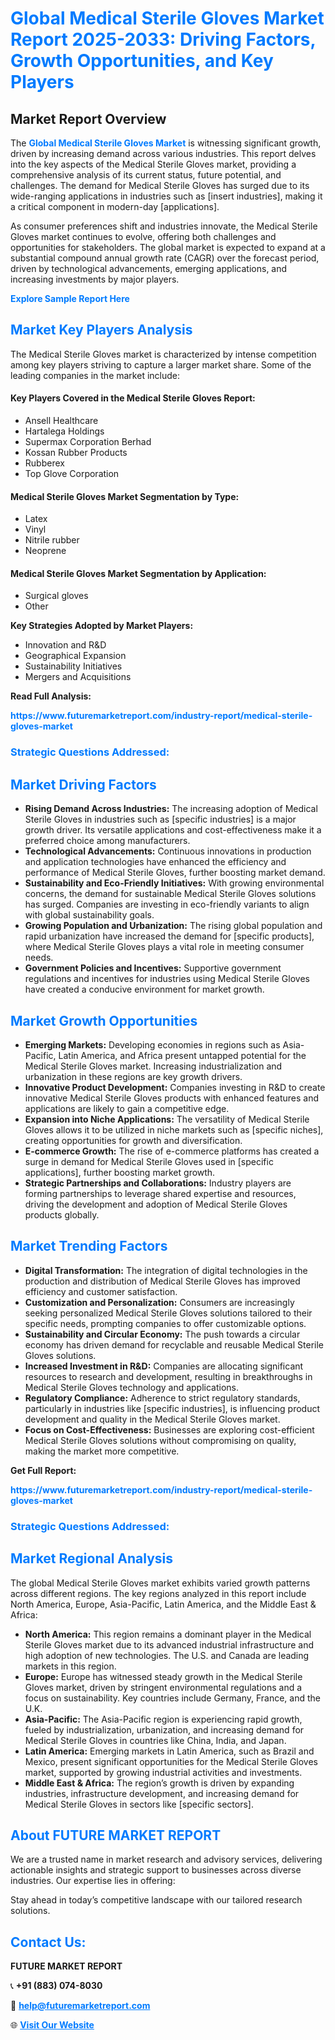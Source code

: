 <h1 style="color: #007BFF;">Global Medical Sterile Gloves Market Report 2025-2033: Driving Factors, Growth Opportunities, and Key Players</h1>

<section id="overview">
<h2>Market Report Overview</h2>
<p>The <a href="https://www.futuremarketreport.com/industry-report/medical-sterile-gloves-market" style="color: #007BFF; text-decoration: none;"><strong>Global Medical Sterile Gloves Market</strong></a> is witnessing significant growth, driven by increasing demand across various industries. This report delves into the key aspects of the Medical Sterile Gloves market, providing a comprehensive analysis of its current status, future potential, and challenges. The demand for Medical Sterile Gloves has surged due to its wide-ranging applications in industries such as [insert industries], making it a critical component in modern-day [applications].</p>
<p>As consumer preferences shift and industries innovate, the Medical Sterile Gloves market continues to evolve, offering both challenges and opportunities for stakeholders. The global market is expected to expand at a substantial compound annual growth rate (CAGR) over the forecast period, driven by technological advancements, emerging applications, and increasing investments by major players.</p>
</section>

<section id="overview">
<p><a href="https://www.futuremarketreport.com/request-sample/reportId=84654" style="color: #007BFF; text-decoration: none;"><strong>Explore Sample Report Here</strong></a></p>
</section>

<section id="key-players">
<h2 style="color: #007BFF;">Market Key Players Analysis</h2>
<p>The Medical Sterile Gloves market is characterized by intense competition among key players striving to capture a larger market share. Some of the leading companies in the market include:</p>
<h4>Key Players Covered in the Medical Sterile Gloves Report:</h4>
<ul><li>Ansell Healthcare</li><li>Hartalega Holdings</li><li>Supermax Corporation Berhad</li><li>Kossan Rubber Products</li><li>Rubberex</li><li>Top Glove Corporation</li></ul>
<h4>Medical Sterile Gloves Market Segmentation by Type:</h4>
<ul><li>Latex</li><li>Vinyl</li><li>Nitrile rubber</li><li>Neoprene</li></ul>

<h4>Medical Sterile Gloves Market Segmentation by Application:</h4>
<ul><li>Surgical gloves</li><li>Other</li></ul>
<p><strong>Key Strategies Adopted by Market Players:</strong></p>
<ul>
<li>Innovation and R&D</li>
<li>Geographical Expansion</li>
<li>Sustainability Initiatives</li>
<li>Mergers and Acquisitions</li>
</ul>
</section>

<section>
<p><strong>Read Full Analysis: </strong></p><a href="https://www.futuremarketreport.com/industry-report/medical-sterile-gloves-market" style="color: #007BFF; text-decoration: none;"><strong>https://www.futuremarketreport.com/industry-report/medical-sterile-gloves-market</strong></a>
<h3 style="color: #007BFF;">Strategic Questions Addressed:</h3>
</section>

<section id="driving-factors">
<h2 style="color: #007BFF;">Market Driving Factors</h2>
<ul>
<li><strong>Rising Demand Across Industries:</strong> The increasing adoption of Medical Sterile Gloves in industries such as [specific industries] is a major growth driver. Its versatile applications and cost-effectiveness make it a preferred choice among manufacturers.</li>
<li><strong>Technological Advancements:</strong> Continuous innovations in production and application technologies have enhanced the efficiency and performance of Medical Sterile Gloves, further boosting market demand.</li>
<li><strong>Sustainability and Eco-Friendly Initiatives:</strong> With growing environmental concerns, the demand for sustainable Medical Sterile Gloves solutions has surged. Companies are investing in eco-friendly variants to align with global sustainability goals.</li>
<li><strong>Growing Population and Urbanization:</strong> The rising global population and rapid urbanization have increased the demand for [specific products], where Medical Sterile Gloves plays a vital role in meeting consumer needs.</li>
<li><strong>Government Policies and Incentives:</strong> Supportive government regulations and incentives for industries using Medical Sterile Gloves have created a conducive environment for market growth.</li>
</ul>
</section>

<section id="growth-opportunities">
<h2 style="color: #007BFF;">Market Growth Opportunities</h2>
<ul>
<li><strong>Emerging Markets:</strong> Developing economies in regions such as Asia-Pacific, Latin America, and Africa present untapped potential for the Medical Sterile Gloves market. Increasing industrialization and urbanization in these regions are key growth drivers.</li>
<li><strong>Innovative Product Development:</strong> Companies investing in R&D to create innovative Medical Sterile Gloves products with enhanced features and applications are likely to gain a competitive edge.</li>
<li><strong>Expansion into Niche Applications:</strong> The versatility of Medical Sterile Gloves allows it to be utilized in niche markets such as [specific niches], creating opportunities for growth and diversification.</li>
<li><strong>E-commerce Growth:</strong> The rise of e-commerce platforms has created a surge in demand for Medical Sterile Gloves used in [specific applications], further boosting market growth.</li>
<li><strong>Strategic Partnerships and Collaborations:</strong> Industry players are forming partnerships to leverage shared expertise and resources, driving the development and adoption of Medical Sterile Gloves products globally.</li>
</ul>
</section>

<section id="trending-factors">
<h2 style="color: #007BFF;">Market Trending Factors</h2>
<ul>
<li><strong>Digital Transformation:</strong> The integration of digital technologies in the production and distribution of Medical Sterile Gloves has improved efficiency and customer satisfaction.</li>
<li><strong>Customization and Personalization:</strong> Consumers are increasingly seeking personalized Medical Sterile Gloves solutions tailored to their specific needs, prompting companies to offer customizable options.</li>
<li><strong>Sustainability and Circular Economy:</strong> The push towards a circular economy has driven demand for recyclable and reusable Medical Sterile Gloves solutions.</li>
<li><strong>Increased Investment in R&D:</strong> Companies are allocating significant resources to research and development, resulting in breakthroughs in Medical Sterile Gloves technology and applications.</li>
<li><strong>Regulatory Compliance:</strong> Adherence to strict regulatory standards, particularly in industries like [specific industries], is influencing product development and quality in the Medical Sterile Gloves market.</li>
<li><strong>Focus on Cost-Effectiveness:</strong> Businesses are exploring cost-efficient Medical Sterile Gloves solutions without compromising on quality, making the market more competitive.</li>
</ul>
</section>

<section>
<p><strong>Get Full Report: </strong></p><a href="https://www.futuremarketreport.com/industry-report/medical-sterile-gloves-market" style="color: #007BFF; text-decoration: none;"><strong>https://www.futuremarketreport.com/industry-report/medical-sterile-gloves-market</strong></a>
<h3 style="color: #007BFF;">Strategic Questions Addressed:</h3>
</section>


<section id="regional-analysis">
<h2 style="color: #007BFF;">Market Regional Analysis</h2>
<p>The global Medical Sterile Gloves market exhibits varied growth patterns across different regions. The key regions analyzed in this report include North America, Europe, Asia-Pacific, Latin America, and the Middle East & Africa:</p>
<ul>
<li><strong>North America:</strong> This region remains a dominant player in the Medical Sterile Gloves market due to its advanced industrial infrastructure and high adoption of new technologies. The U.S. and Canada are leading markets in this region.</li>
<li><strong>Europe:</strong> Europe has witnessed steady growth in the Medical Sterile Gloves market, driven by stringent environmental regulations and a focus on sustainability. Key countries include Germany, France, and the U.K.</li>
<li><strong>Asia-Pacific:</strong> The Asia-Pacific region is experiencing rapid growth, fueled by industrialization, urbanization, and increasing demand for Medical Sterile Gloves in countries like China, India, and Japan.</li>
<li><strong>Latin America:</strong> Emerging markets in Latin America, such as Brazil and Mexico, present significant opportunities for the Medical Sterile Gloves market, supported by growing industrial activities and investments.</li>
<li><strong>Middle East & Africa:</strong> The region’s growth is driven by expanding industries, infrastructure development, and increasing demand for Medical Sterile Gloves in sectors like [specific sectors].</li>
</ul>
</section>

<footer>
<h2 style="color: #007BFF;">About FUTURE MARKET REPORT</h2>
<p>We are a trusted name in market research and advisory services, delivering actionable insights and strategic support to businesses across diverse industries. Our expertise lies in offering:</p>

<p>Stay ahead in today’s competitive landscape with our tailored research solutions.</p>

<h2 style="color: #007BFF;">Contact Us:</h2>
<p><strong>FUTURE MARKET REPORT</strong></p>
<p>📞 <strong>+91 (883) 074-8030</strong></p>
<p>📧 <strong><a href="mailto:help@futuremarketreport.com" style="color: #007BFF;">help@futuremarketreport.com</a></strong></p>
<p>🌐 <strong><a href="https://www.futuremarketreport.com/" style="color: #007BFF;">Visit Our Website</a></strong></p>
</footer>